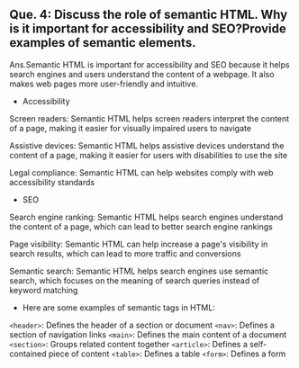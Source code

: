 ## Que. 4: Discuss the role of semantic HTML. Why is it important for accessibility and SEO?Provide examples of semantic elements.

Ans.Semantic HTML is important for accessibility and SEO because it helps search engines and users understand the content of a webpage. It also makes web pages more user-friendly and intuitive. 

- Accessibility

Screen readers: 
Semantic HTML helps screen readers interpret the content of a page, making it easier for visually impaired users to navigate 

Assistive devices: 
Semantic HTML helps assistive devices understand the content of a page, making it easier for users with disabilities to use the site 

Legal compliance: 
Semantic HTML can help websites comply with web accessibility standards 

- SEO

 Search engine ranking:
Semantic HTML helps search engines understand the content of a page, which can lead to better search engine rankings 

 Page visibility:
Semantic HTML can help increase a page's visibility in search results, which can lead to more traffic and conversions 

 Semantic search:
Semantic HTML helps search engines use semantic search, which focuses on the meaning of search queries instead of keyword matching 

- Here are some examples of semantic tags in HTML:

`<header>`: Defines the header of a section or document
`<nav>`: Defines a section of navigation links
`<main>`: Defines the main content of a document
`<section>`: Groups related content together
`<article>`: Defines a self-contained piece of content
`<table>`: Defines a table
`<form>`: Defines a form